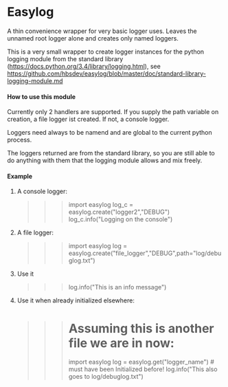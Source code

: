# Easylog

A thin convenience wrapper for very basic logger uses. Leaves the unnamed root logger alone and creates only named loggers.

This is a very small wrapper to create logger instances  for the python logging module from the standard library (https://docs.python.org/3.4/library/logging.html), see https://github.com/hbsdev/easylog/blob/master/doc/standard-library-logging-module.md

#### How to use this module

Currently only 2 handlers are supported. If you supply the path variable on creation,
a file logger ist created. If not, a console logger.

Loggers need always to be namend and are global to the current python process.

The loggers returned are from the standard library, so you are still able to do
anything with them that the logging module allows and mix freely.

#### Example

1) A console logger:

    >>> import easylog
    >>> log_c = easylog.create("logger2","DEBUG")
    >>> log_c.info("Logging on the console")

2) A file logger:

    >>> import easylog
    >>> log = easylog.create("file_logger","DEBUG",path="log/debuglog.txt")

3) Use it

    >>> log.info("This is an info message")

4) Use it when already initialized elsewhere:

    >>> # Assuming this is another file we are in now:
    >>> import easylog
    >>> log = easylog.get("logger_name") # must have been Initialized before!
    >>> log.info("This also goes to log/debuglog.txt")
